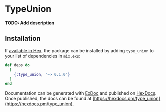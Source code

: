 # TypeUnion

**TODO: Add description**

## Installation

If [available in Hex](https://hex.pm/docs/publish), the package can be installed
by adding `type_union` to your list of dependencies in `mix.exs`:

```elixir
def deps do
  [
    {:type_union, "~> 0.1.0"}
  ]
end
```

Documentation can be generated with [ExDoc](https://github.com/elixir-lang/ex_doc)
and published on [HexDocs](https://hexdocs.pm). Once published, the docs can
be found at [https://hexdocs.pm/type_union](https://hexdocs.pm/type_union).

